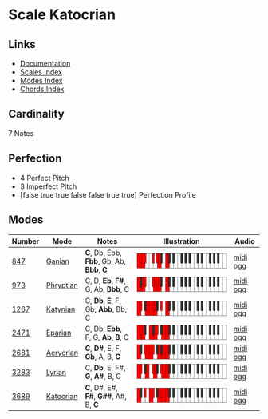 # Scale Katocrian

## Links

- [Documentation](index.md)
- [Scales Index](Scales.md)
- [Modes Index](Modes.md)
- [Chords Index](Chords.md)

## Cardinality

7 Notes

## Perfection

- 4 Perfect Pitch
- 3 Imperfect Pitch
- [false true true false false true true] Perfection Profile

## Modes

| Number | Mode | Notes | Illustration | Audio |
|--------|------|-------|--------------|-------|
| [847](https://ianring.com/musictheory/scales/847) | [Ganian](ModeGanian.md) | **C**, Db, Ebb, **Fbb**, Gb, Ab, **Bbb**, **C** | ![CNaturalGanian](ModeCNaturalGanian.png) | [midi](ModeCNaturalGanian.mid) [ogg](ModeCNaturalGanian.ogg) | 
| [973](https://ianring.com/musictheory/scales/973) | [Phryptian](ModePhryptian.md) | C, D, **Eb**, **F#**, G, Ab, **Bbb**, C | ![CNaturalPhryptian](ModeCNaturalPhryptian.png) | [midi](ModeCNaturalPhryptian.mid) [ogg](ModeCNaturalPhryptian.ogg) | 
| [1267](https://ianring.com/musictheory/scales/1267) | [Katynian](ModeKatynian.md) | C, **Db**, **E**, F, Gb, **Abb**, Bb, C | ![CNaturalKatynian](ModeCNaturalKatynian.png) | [midi](ModeCNaturalKatynian.mid) [ogg](ModeCNaturalKatynian.ogg) | 
| [2471](https://ianring.com/musictheory/scales/2471) | [Eparian](ModeEparian.md) | C, Db, **Ebb**, F, G, **Ab**, **B**, C | ![CNaturalEparian](ModeCNaturalEparian.png) | [midi](ModeCNaturalEparian.mid) [ogg](ModeCNaturalEparian.ogg) | 
| [2681](https://ianring.com/musictheory/scales/2681) | [Aerycrian](ModeAerycrian.md) | **C**, **D#**, E, F, **Gb**, A, B, **C** | ![CNaturalAerycrian](ModeCNaturalAerycrian.png) | [midi](ModeCNaturalAerycrian.mid) [ogg](ModeCNaturalAerycrian.ogg) | 
| [3283](https://ianring.com/musictheory/scales/3283) | [Lyrian](ModeLyrian.md) | C, **Db**, E, F#, **G**, **A#**, B, C | ![CNaturalLyrian](ModeCNaturalLyrian.png) | [midi](ModeCNaturalLyrian.mid) [ogg](ModeCNaturalLyrian.ogg) | 
| [3689](https://ianring.com/musictheory/scales/3689) | [Katocrian](ModeKatocrian.md) | **C**, D#, E#, **F#**, **G##**, A#, B, **C** | ![CNaturalKatocrian](ModeCNaturalKatocrian.png) | [midi](ModeCNaturalKatocrian.mid) [ogg](ModeCNaturalKatocrian.ogg) | 
